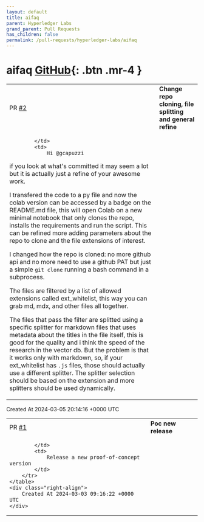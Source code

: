 ```yaml
---
layout: default
title: aifaq
parent: Hyperledger Labs
grand_parent: Pull Requests
has_children: false
permalink: /pull-requests/hyperledger-labs/aifaq
---
```


# aifaq <span class="fs-3 right-align">[GitHub](https://github.com/hyperledger-labs/aifaq){: .btn .mr-4 }</span>


<div>
    <table>
        <tr>
            <td>
                PR <a href="https://github.com/hyperledger-labs/aifaq/pull/2" class=".btn">#2</a>
            </td>
            <td>
                <b>
                    Change repo cloning, file splitting and general refine
                </b>
            </td>
        </tr>
        <tr>
            <td>
                
            </td>
            <td>
                Hi @gcapuzzi 
if you look at what's committed it may seem a lot but it is actually just a refine of your awesome work.

I transfered the code to a py file and now the colab version can be accessed by a badge on the README.md file, this will open Colab on a new minimal notebook that only clones the repo, installs the requirements and run the script.
This can be refined more adding parameters about the repo to clone and the file extensions of interest.

I changed how the repo is cloned: no more github api and no more need to use a github PAT but just a simple `git clone` running a bash command in a subprocess.

The files are filtered by a list of allowed extensions called ext_whitelist, this way you can grab md, mdx, and other files all together.

The files that pass the filter are splitted using a specific splitter for markdown files that uses metadata about the titles in the file itself, this is good for the quality and i think the speed of the research in the vector db. But the problem is that it works only with markdown, so, if your ext_whitelist has `.js` files, those should actually use a different splitter. The splitter selection should be based on the extension and more splitters should be used dynamically.
            </td>
        </tr>
    </table>
    <div class="right-align">
        Created At 2024-03-05 20:14:16 +0000 UTC
    </div>
</div>

<div>
    <table>
        <tr>
            <td>
                PR <a href="https://github.com/hyperledger-labs/aifaq/pull/1" class=".btn">#1</a>
            </td>
            <td>
                <b>
                    Poc new release
                </b>
            </td>
        </tr>
        <tr>
            <td>
                
            </td>
            <td>
                Release a new proof-of-concept version
            </td>
        </tr>
    </table>
    <div class="right-align">
        Created At 2024-03-03 09:16:22 +0000 UTC
    </div>
</div>

